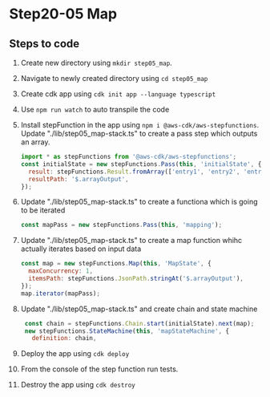 # Step20-05 Map

## Steps to code

1. Create new directory using `mkdir step05_map`.
2. Navigate to newly created directory using `cd step05_map`
3. Create cdk app using `cdk init app --language typescript`
4. Use `npm run watch` to auto transpile the code
5. Install stepFunction in the app using `npm i @aws-cdk/aws-stepfunctions`. Update "./lib/step05_map-stack.ts" to create a pass step which outputs an array.

   ```js
   import * as stepFunctions from '@aws-cdk/aws-stepfunctions';
   const initialState = new stepFunctions.Pass(this, 'initialState', {
     result: stepFunctions.Result.fromArray(['entry1', 'entry2', 'entry3']),
     resultPath: '$.arrayOutput',
   });
   ```

6. Update "./lib/step05_map-stack.ts" to create a functiona which is going to be iterated

   ```js
   const mapPass = new stepFunctions.Pass(this, 'mapping');
   ```

7. Update "./lib/step05_map-stack.ts" to create a map function whihc actually iterates based on input data

   ```js
   const map = new stepFunctions.Map(this, 'MapState', {
     maxConcurrency: 1,
     itemsPath: stepFunctions.JsonPath.stringAt('$.arrayOutput'),
   });
   map.iterator(mapPass);
   ```

8. Update "./lib/step05_map-stack.ts" and create chain and state machine

   ```js
    const chain = stepFunctions.Chain.start(initialState).next(map);
    new stepFunctions.StateMachine(this, 'mapStateMachine', {
      definition: chain,
   ```

9. Deploy the app using `cdk deploy`
10. From the console of the step function run tests.
11. Destroy the app using `cdk destroy`
